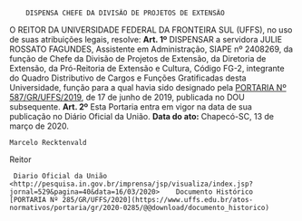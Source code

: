         DISPENSA CHEFE DA DIVISÃO DE PROJETOS DE EXTENSÃO  

 O REITOR DA UNIVERSIDADE FEDERAL DA FRONTEIRA SUL (UFFS), no uso de suas atribuições legais, resolve:   **Art. 1º**  DISPENSAR a servidora JULIE ROSSATO FAGUNDES, Assistente em Administração, SIAPE nº 2408269, da função de Chefe da Divisão de Projetos de Extensão, da Diretoria de Extensão, da Pró-Reitoria de Extensão e Cultura, Código FG-2, integrante do Quadro Distributivo de Cargos e Funções Gratificadas desta Universidade, função para a qual havia sido designado pela [PORTARIA Nº 587/GR/UFFS/2019](https://www.uffs.edu.br/atos-normativos/portaria/gr/2019-0587), de 17 de junho de 2019, publicada no DOU subsequente.   **Art. 2º**  Esta Portaria entra em vigor na data de sua publicação no Diário Oficial da União.        **Data do ato:** Chapecó-SC, 13 de março de 2020.   
 

    Marcelo Recktenvald   
 Reitor 

     Diario Oficial da União <http://pesquisa.in.gov.br/imprensa/jsp/visualiza/index.jsp?jornal=529&pagina=40&data=16/03/2020>    Documento Histórico  [PORTARIA Nº 285/GR/UFFS/2020](https://www.uffs.edu.br/atos-normativos/portaria/gr/2020-0285/@@download/documento_historico)     
      